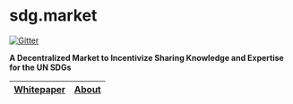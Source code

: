 # sdg.market
[![Gitter](https://badges.gitter.im/sdg-maket/community.svg)](https://gitter.im/sdg-maket/community?utm_source=badge&utm_medium=badge&utm_campaign=pr-badge)

**A Decentralized Market to Incentivize Sharing Knowledge and Expertise for the UN SDGs** 

| <a href="whitepaper">Whitepaper</a> | <a href="about">About</a> |
|----|----|
